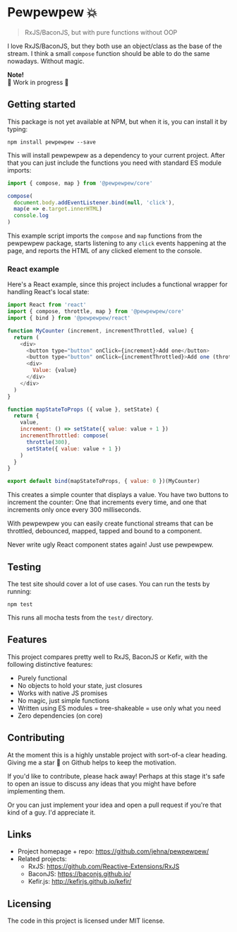 # Pewpewpew 💥

> RxJS/BaconJS, but with pure functions without OOP

I love RxJS/BaconJS, but they both use an object/class as the base of the
stream. I think a small `compose` function should be able to do the same
nowadays. Without magic.

**Note!**<br />
🚧 Work in progress 🚧

## Getting started

This package is not yet available at NPM, but when it is, you can install it by
typing:

```shell
npm install pewpewpew --save
```

This will install pewpewpew as a dependency to your current project. After that
you can just include the functions you need with standard ES module imports:

```js
import { compose, map } from '@pewpewpew/core'

compose(
  document.body.addEventListener.bind(null, 'click'),
  map(e => e.target.innerHTML)
  console.log
)
```

This example script imports the `compose` and `map` functions from the pewpewpew
package, starts listening to any `click` events happening at the page, and
reports the HTML of any clicked element to the console.

### React example

Here's a React example, since this project includes a functional wrapper for
handling React's local state:

```js
import React from 'react'
import { compose, throttle, map } from '@pewpewpew/core'
import { bind } from '@pewpewpew/react'

function MyCounter (increment, incrementThrottled, value) {
  return (
    <div>
      <button type="button" onClick={increment}>Add one</button>
      <button type="button" onClick={incrementThrottled}>Add one (throttled)</button>
      <div>
        Value: {value}
      </div>
    </div>
  )
}

function mapStateToProps ({ value }, setState) {
  return {
    value,
    increment: () => setState({ value: value + 1 })
    incrementThrottled: compose(
      throttle(300),
      setState({ value: value + 1 })
    )
  }
}

export default bind(mapStateToProps, { value: 0 })(MyCounter)
```

This creates a simple counter that displays a value. You have two buttons to
increment the counter: One that increments every time, and one that increments
only once every 300 milliseconds.

With pewpewpew you can easily create functional streams that can be throttled,
debounced, mapped, tapped and bound to a component.

Never write ugly React component states again! Just use pewpewpew.

## Testing

The test site should cover a lot of use cases. You can run the tests by running:

```shell
npm test
```

This runs all mocha tests from the `test/` directory.

## Features

This project compares pretty well to RxJS, BaconJS or Kefir, with the following
distinctive features:

* Purely functional
* No objects to hold your state, just closures
* Works with native JS promises
* No magic, just simple functions
* Written using ES modules = tree-shakeable = use only what you need
* Zero dependencies (on core)

## Contributing

At the moment this is a highly unstable project with sort-of-a clear heading.
Giving me a star 🌟 on Github helps to keep the motivation.

If you'd like to contribute, please hack away! Perhaps at this stage it's safe
to open an issue to discuss any ideas that you might have before implementing
them.

Or you can just implement your idea and open a pull request if you're that kind
of a guy. I'd appreciate it.

## Links

* Project homepage + repo: https://github.com/jehna/pewpewpew/
* Related projects:
  * RxJS: https://github.com/Reactive-Extensions/RxJS
  * BaconJS: https://baconjs.github.io/
  * Kefir.js: http://kefirjs.github.io/kefir/

## Licensing

The code in this project is licensed under MIT license.
